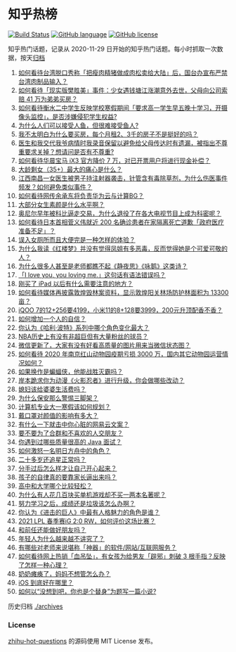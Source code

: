 # 知乎热榜
[![Build Status](https://github.com/ToWeLong/zhihu-hot-questions/workflows/CI/badge.svg)](https://github.com/ToWeLong/zhihu-hot-questions/actions)
[![GitHub language](https://img.shields.io/badge/language-golang-orange.svg)](https://golang.org/)
[![GitHub license](https://img.shields.io/github/license/ToWeLong/zhihu-hot-questions)](https://github.com/ToWeLong/zhihu-hot-questions/blob/main/LICENSE)

知乎热门话题，记录从 2020-11-29 日开始的知乎热门话题。每小时抓取一次数据，按天[归档](./archives)

<!-- BEGIN -->

1. [如何看待台湾脱口秀称「把瘦肉精猪做成肉松卖给大陆」后，国台办宣布严禁台湾肉制品输入？](https://www.zhihu.com/question/441439053)
1. [如何看待「现实版樊胜美」事件：少女遇钱塘江涨潮意外去世，父母向公司索赔 41 万为弟弟买房？](https://www.zhihu.com/question/441074363)
1. [如何看待衡水二中学生反映学校寒假期间「要求高一学生早五晚十学习，开摄像头监控」，是否涉嫌侵犯学生权益?](https://www.zhihu.com/question/441266434)
1. [为什么人们可以接受人鱼，但很难接受鱼人?](https://www.zhihu.com/question/441042938)
1. [我不太明白为什么要买房，每个月租2、3千的房子不是挺好的吗？](https://www.zhihu.com/question/437461534)
1. [医生和我交代我爷病情时我录音保留以避免给父母传达时有遗漏，被指出不尊重要求关掉？想请问是否有不尊重?](https://www.zhihu.com/question/440627655)
1. [如何看待华晨宝马 iX3 官方降价 7 万，对已开票用户将进行现金补偿？](https://www.zhihu.com/question/441500412)
1. [大龄剩女（35+）最大的痛心是什么？](https://www.zhihu.com/question/440901341)
1. [江西南昌一女医生被男子持注射器袭击，针管含有毒除草剂，为什么伤医事件频发？如何避免类似事件？](https://www.zhihu.com/question/441497981)
1. [如何看待网传余承东将负责华为云与计算BG？](https://www.zhihu.com/question/441429017)
1. [大部分女生素颜是什么水平啊？](https://www.zhihu.com/question/397929197)
1. [奥尼尔早年被科比逼走交易，为什么退役了在各大电视节目上成为科密呢？](https://www.zhihu.com/question/441041351)
1. [如何看待日本首相菅义伟就近 200 名确诊患者在家隔离死亡道歉「政府医疗准备不足」？](https://www.zhihu.com/question/441424546)
1. [误入女厕所而且大便完是一种怎样的体验？](https://www.zhihu.com/question/53170377)
1. [为什么我读《红楼梦》并没有觉得凤姐有多恶毒，反而觉得她是个可爱可敬的人？](https://www.zhihu.com/question/441232085)
1. [为什么很多人甚至是老师都瞧不起《静夜思》《咏鹅》这类诗？](https://www.zhihu.com/question/436185381)
1. [「I love you, you loving me.」这句话有语法错误吗？](https://www.zhihu.com/question/439929767)
1. [刚买了 iPad 以后有什么需要注意的地方？](https://www.zhihu.com/question/373784504)
1. [如何看待媒体再披露敦煌毁林案资料，显示敦煌阳关林场防护林面积为 13300 亩？](https://www.zhihu.com/question/441507485)
1. [iQOO 7的12+256要4199，小米11的8+128要3999，200元升顶配香不香？](https://www.zhihu.com/question/439135560)
1. [如何增加一个人的自信？](https://www.zhihu.com/question/19553905)
1. [你认为《哈利·波特》系列中哪个角色变化最大？](https://www.zhihu.com/question/422429191)
1. [NBA历史上有没有非超巨但有大量粉丝的球员？](https://www.zhihu.com/question/441214337)
1. [微信更新了，大家有没有好看高质量的图片用来当微信状态图？](https://www.zhihu.com/question/440754046)
1. [如何看待 2020 年南京红山动物园疫期亏损 3000 万，国内其它动物园运营情况如何？](https://www.zhihu.com/question/441364038)
1. [如果换作是蝙蝠侠，他能战胜灭霸吗？](https://www.zhihu.com/question/327910955)
1. [岸本跪求你为动漫《火影忍者》进行升级，你会做哪些改动？](https://www.zhihu.com/question/440430224)
1. [媳妇该给婆婆生活费吗？](https://www.zhihu.com/question/378079224)
1. [为什么保安那么警惕三脚架？](https://www.zhihu.com/question/435838018)
1. [计算机专业大一寒假该如何规划？](https://www.zhihu.com/question/434455687)
1. [戴口罩对颜值的影响有多大？](https://www.zhihu.com/question/378541354)
1. [有什么一下就击中你心脏的网易云文案？](https://www.zhihu.com/question/435528975)
1. [要不要为了合群和不喜欢的人交朋友？](https://www.zhihu.com/question/441084837)
1. [你遇到过哪些质量很高的 Java 面试？](https://www.zhihu.com/question/60949531)
1. [如何激怒一名明日方舟中的角色？](https://www.zhihu.com/question/437440966)
1. [二十多岁还追星正常吗？](https://www.zhihu.com/question/439831646)
1. [分手过后怎么样才让自己开心起来？](https://www.zhihu.com/question/440778271)
1. [孩子的自律真的要靠家长逼出来吗？](https://www.zhihu.com/question/436192830)
1. [高中和大学哪个比较轻松？](https://www.zhihu.com/question/437567690)
1. [为什么有人花几百块买单机游戏却不买一两本名著呢？](https://www.zhihu.com/question/441017496)
1. [努力学习之后，成绩还是垃圾该怎么办啊？](https://www.zhihu.com/question/321381112)
1. [你认为《进击的巨人》中最有人格魅力的角色是谁？](https://www.zhihu.com/question/438645213)
1. [2021 LPL 春季赛iG 2:0 RW，如何评价这场比赛？](https://www.zhihu.com/question/441500870)
1. [和前任还能做好朋友吗？](https://www.zhihu.com/question/440176072)
1. [年轻人为什么越来越不讲究了？](https://www.zhihu.com/question/441215437)
1. [有哪些对老师来说堪称「神器」的软件/网站/互联网服务？](https://www.zhihu.com/question/376745271)
1. [如何看待网上热销「血吊坠」，有女孩为给男友「辟邪」刺破 3 根手指？反映了怎样一种心理？](https://www.zhihu.com/question/441309856)
1. [奶奶瘫痪了，妈妈不想管怎么办？](https://www.zhihu.com/question/385391030)
1. [iOS 到底好在哪里？](https://www.zhihu.com/question/441291558)
1. [如何以“没想到吧，你也是个替身”为题写一篇小说?](https://www.zhihu.com/question/438918686)

<!-- END -->

历史归档 [./archives](./archives)


### License
[zhihu-hot-questions](https://github.com/towelong/zhihu-hot-questions) 的源码使用 MIT License 发布。